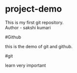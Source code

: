 # project-demo
This is my first git repository.
<br>
Author - sakshi kumari
 
 #Github

 this is the demo of git and github.

 #git
 
 learn very important